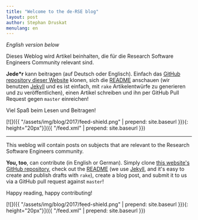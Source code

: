 ```yaml
---
title: "Welcome to the de-RSE blog"
layout: post
author: Stephan Druskat
menulang: en
---
```


*English version below*

Dieses Weblog wird Artikel beinhalten, die für die Research Software Engineers Community relevant sind.

**Jede\*r** kann beitragen (auf Deutsch oder Englisch). Einfach das [GitHub repository dieser Website](https://github.com/DE-RSE/www) klonen, sich die [README](https://github.com/DE-RSE/www/blob/master/README.md) anschauen (wir benutzen [Jekyll](https://jekyllrb.com/) und es ist einfach, mit `rake` Artikelentwürfe zu generieren und zu veröffentlichen), einen Artikel schreiben und ihn per GitHub Pull Request gegen `master` einreichen!

Viel Spaß beim Lesen und Beitragen!

[![]({{ "/assets/img/blog/2017/feed-shield.png" | prepend: site.baseurl }}){: height="20px"}]({{ "/feed.xml" | prepend: site.baseurl }})

---

This weblog will contain posts on subjects that are relevant to the Research Software Engineers community.

**You, too**, can contribute (in English or German). Simply clone [this website's GitHub repository](https://github.com/DE-RSE/www), check out the [README](https://github.com/DE-RSE/www/blob/master/README.md) (we use [Jekyll](https://jekyllrb.com/), and it's easy to create and publish drafts with `rake`), create a blog post, and submit it to us via a GitHub pull request against `master`!

Happy reading, happy contributing!

[![]({{ "/assets/img/blog/2017/feed-shield.png" | prepend: site.baseurl }}){: height="20px"}]({{ "/feed.xml" | prepend: site.baseurl }})

